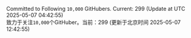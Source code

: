 Committed to Following `10,000` GitHubers. Current: <!-- FOLLOWING_COUNT -->299<!-- FOLLOWING_COUNT --> (Update at UTC <!-- LAST_UPDATED -->2025-05-07 04:42:55<!-- LAST_UPDATED -->)<br>
致力于关注`10,000`个GitHuber。当前：<!-- FOLLOWING_COUNT -->299<!-- FOLLOWING_COUNT --> (更新于北京时间 <!-- LAST_UPDATED_CST -->2025-05-07 12:42:55<!-- LAST_UPDATED_CST -->)

